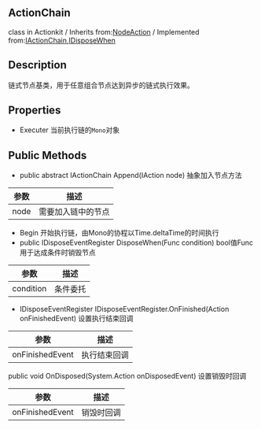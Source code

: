 ## ActionChain
class in Actionkit / Inherits from:[NodeAction](www.baidu.com) / Implemented from:[IActionChain](www.baidu.com),[IDisposeWhen](www.baidu.com)

## Description
链式节点基类，用于任意组合节点达到异步的链式执行效果。

## Properties
* Executer        	          当前执行链的```Mono```对象                       

## Public Methods
*  public abstract IActionChain Append(IAction node) 抽象加入节点方法

| 参数 | 描述               |
| ---- | ------------------ |
| node | 需要加入链中的节点 |
* Begin 开始执行链，由Mono的协程以Time.deltaTime的时间执行
* public IDisposeEventRegister DisposeWhen(Func<bool> condition) bool值Func用于达成条件时销毁节点

| 参数      | 描述     |
| --------- | -------- |
| condition | 条件委托 |

* IDisposeEventRegister IDisposeEventRegister.OnFinished(Action onFinishedEvent) 设置执行结束回调

| 参数            | 描述         |
| --------------- | ------------ |
| onFinishedEvent | 执行结束回调 |

public void OnDisposed(System.Action onDisposedEvent)  设置销毁时回调

| 参数            | 描述       |
| --------------- | ---------- |
| onFinishedEvent | 销毁时回调 |
